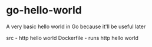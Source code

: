 # go-hello-world

A very basic hello world in Go because it'll be useful later

src         - http hello world
Dockerfile  - runs http hello world
